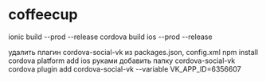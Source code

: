 # coffeecup

ionic build --prod --release
cordova build ios --prod --release


удалить плагин cordova-social-vk из packages.json, config.xml
npm install
cordova platform add ios
руками добавить папку cordova-social-vk
cordova plugin add cordova-social-vk  --variable VK_APP_ID=6356607